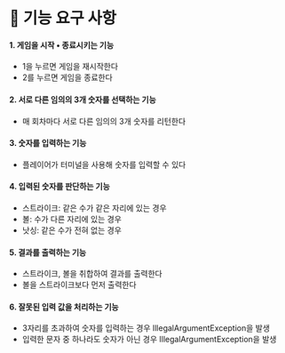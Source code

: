 # 🔨 기능 요구 사항

#### 1. 게임을 시작 • 종료시키는 기능

- 1을 누르면 게임을 재시작한다
- 2를 누르면 게임을 종료한다

#### 2. 서로 다른 임의의 3개 숫자를 선택하는 기능

- 매 회차마다 서로 다른 임의의 3개 숫자를 리턴한다

#### 3. 숫자를 입력하는 기능

- 플레이어가 터미널을 사용해 숫자를 입력할 수 있다

#### 4. 입력된 숫자를 판단하는 기능
- 스트라이크: 같은 수가 같은 자리에 있는 경우
- 볼: 수가 다른 자리에 있는 경우
- 낫싱: 같은 수가 전혀 없는 경우

#### 5. 결과를 출력하는 기능

- 스트라이크, 볼을 취합하여 결과를 출력한다
- 볼을 스트라이크보다 먼저 출력한다

#### 6. 잘못된 입력 값을 처리하는 기능

- 3자리를 초과하여 숫자를 입력하는 경우 IllegalArgumentException을 발생
- 입력한 문자 중 하나라도 숫자가 아닌 경우 IllegalArgumentException을 발생